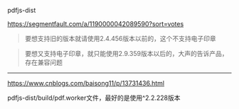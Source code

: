 pdfjs-dist

https://segmentfault.com/a/1190000042089590?sort=votes

> 要想支持旧的版本就请使用2.4.456版本以前的，这个不支持电子印章

> 要想又支持电子印章，就只能使用2.9.359版本以后的，大声的告诉产品，存在兼容问题

-------------

https://www.cnblogs.com/baisong11/p/13731436.html

pdfjs-dist/build/pdf.worker文件，最好的是使用^2.2.228版本